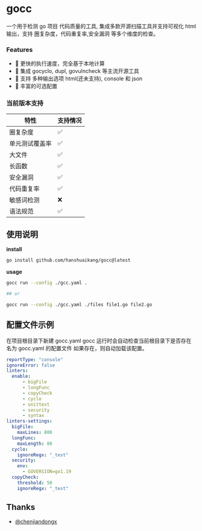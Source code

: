 # gocc

一个用于检测 go 项目 代码质量的工具, 集成多款开源扫描工具并支持可视化 html 输出，支持 圈复杂度，代码重复率,安全漏洞 等多个维度的检查。

### Features

- 🚀 更快的执行速度，完全基于本地计算
- 🚀 集成 gocyclo, dupl, govulncheck 等主流开源工具
- 🚀 支持 多种输出选项 html(还未支持), console 和 json
- 🚀 丰富的可选配置

### 当前版本支持

| 特性      | 支持情况 |
|---------|----|
| 圈复杂度    | ✅  |
| 单元测试覆盖率 | ✅  |
| 大文件     | ✅  |
| 长函数     | ✅  |
| 安全漏洞    | ✅  |
| 代码重复率   | ✅  |
| 敏感词检测   | ❌  |
| 语法规范    |  ✅ |


## 使用说明

 **install**

 ```bash
 go install github.com/hanshuaikang/gocc@latest
 ```

 **usage**

```bash
gocc run --config ./gcc.yaml .

## or

gocc run --config ./gcc.yaml ./files file1.go file2.go
```

## 配置文件示例

在项目根目录下新建 gocc.yaml gocc 运行时会自动检查当前根目录下是否存在名为 gocc.yaml 的配置文件
如果存在，则自动加载该配置。

```yaml
reportType: "console"
ignoreError: false
linters:
  enable:
      - bigFile
      - longFunc
      - copyCheck
      - cyclo
      - unittest
      - security
      - syntax
linters-settings:
  bigFile:
    maxLines: 800
  longFunc:
    maxLength: 80
  cyclo:
    ignoreRegx: "_test"
  security:
    env:
      - GOVERSION=go1.19
  copyCheck:
    threshold: 50
    ignoreRegx: "_test"
```

## Thanks

- [@chenjiandongx](https://github.com/chenjiandongx)
